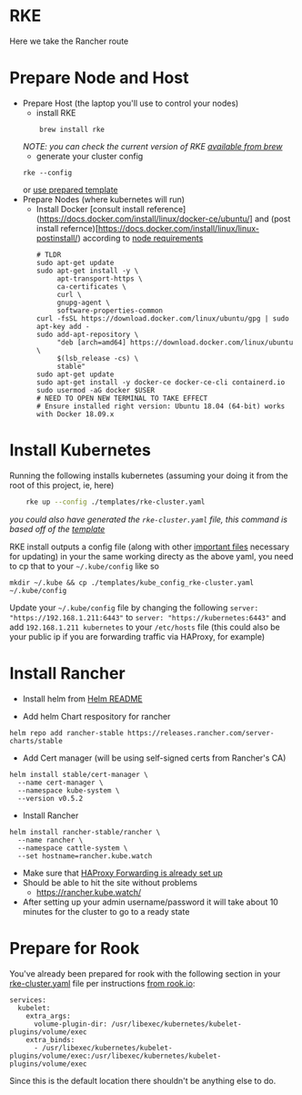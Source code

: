 # RKE
Here we take the Rancher route

# Prepare Node and Host
- Prepare Host (the laptop you'll use to control your nodes)
    - install RKE 
    ```
        brew install rke
    ```
    *NOTE: you can check the current version of RKE [available from brew](https://formulae.brew.sh/formula/rke)*
    - generate your cluster config
    ```
    rke --config
    ```
    or [use prepared template](./templates/rke-cluster.yaml)
- Prepare Nodes (where kubernetes will run)
    - Install Docker [consult install reference](https://docs.docker.com/install/linux/docker-ce/ubuntu/] and (post install refernce)[https://docs.docker.com/install/linux/linux-postinstall/) according to [node requirements](https://rancher.com/docs/rancher/v2.x/en/installation/requirements/)
        ```
        # TLDR
        sudo apt-get update
        sudo apt-get install -y \
             apt-transport-https \
             ca-certificates \
             curl \
             gnupg-agent \
             software-properties-common
        curl -fsSL https://download.docker.com/linux/ubuntu/gpg | sudo apt-key add -
        sudo add-apt-repository \
             "deb [arch=amd64] https://download.docker.com/linux/ubuntu \
             $(lsb_release -cs) \
             stable"
        sudo apt-get update
        sudo apt-get install -y docker-ce docker-ce-cli containerd.io
        sudo usermod -aG docker $USER
        # NEED TO OPEN NEW TERMINAL TO TAKE EFFECT
        # Ensure installed right version: Ubuntu 18.04 (64-bit) works with Docker 18.09.x
        ```

# Install Kubernetes
Running the following installs kubernetes (assuming your doing it from the root of this project, ie, here)

```bash
    rke up --config ./templates/rke-cluster.yaml
```
*you could also have generated the `rke-cluster.yaml` file, this command is based off of the [template](./templates/rke-cluster.yaml)*

RKE install outputs a config file (along with other [important files](https://rancher.com/docs/rke/latest/en/installation/#kubernetes-cluster-state) necessary for updating) in your the same working directy as the above yaml, you need to cp that to your `~/.kube/config` like so

```
mkdir ~/.kube && cp ./templates/kube_config_rke-cluster.yaml ~/.kube/config
```

Update your `~/.kube/config` file by changing the following `server: "https://192.168.1.211:6443"` to `server: "https://kubernetes:6443"`
and add `192.168.1.211 kubernetes` to your `/etc/hosts` file (this could also be your public ip if you are forwarding traffic via HAProxy, for example)

# Install Rancher

- Install helm from [Helm README](./README.helm.md)

- Add helm Chart respository for rancher
```
helm repo add rancher-stable https://releases.rancher.com/server-charts/stable
```
- Add Cert manager (will be using self-signed certs from Rancher's CA)
```
helm install stable/cert-manager \
  --name cert-manager \
  --namespace kube-system \
  --version v0.5.2
```
- Install Rancher
```
helm install rancher-stable/rancher \
  --name rancher \
  --namespace cattle-system \
  --set hostname=rancher.kube.watch
```
- Make sure that [HAProxy Forwarding is already set up](./README.haproxy.md)
- Should be able to hit the site without problems 
    - https://rancher.kube.watch/
- After setting up your admin username/password it will take about 10 minutes for the cluster to go to a ready state

# Prepare for Rook

You've already been prepared for rook with the following section in your [rke-cluster.yaml](./templates/rke-cluster.yaml) file per instructions [from rook.io](https://rook.io/docs/rook/v1.0/flexvolume.html#platform-specific-flexvolume-path):
```
services:
  kubelet:
    extra_args:
      volume-plugin-dir: /usr/libexec/kubernetes/kubelet-plugins/volume/exec
    extra_binds:
      - /usr/libexec/kubernetes/kubelet-plugins/volume/exec:/usr/libexec/kubernetes/kubelet-plugins/volume/exec
```
Since this is the default location there shouldn't be anything else to do.



